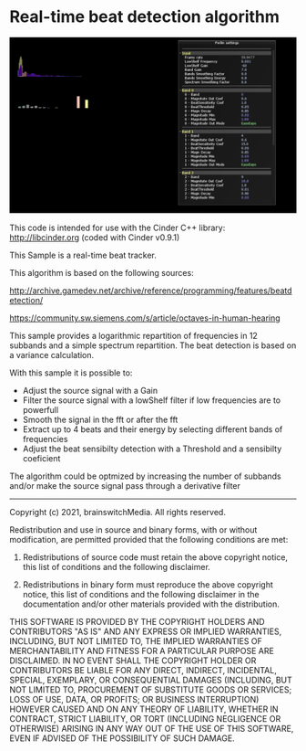# Real-time beat detection algorithm

![AudioBeatAnalyzer](https://github.com/brainswitchMedia/Cinder-Samples/blob/master/AudioBeatAnalyzer/AudioBeatAnalyzer.png)

This code is intended for use with the Cinder C++ library: http://libcinder.org (coded with Cinder v0.9.1)

This Sample is a real-time beat tracker.

This algorithm is based on the following sources:

http://archive.gamedev.net/archive/reference/programming/features/beatdetection/

https://community.sw.siemens.com/s/article/octaves-in-human-hearing

This sample provides a logarithmic repartition of frequencies in 12 subbands and a simple spectrum repartition.
The beat detection is based on a variance calculation.

With this sample it is possible to:
* Adjust the source signal with a Gain
* Filter the source signal with a lowShelf filter if low frequencies are to powerfull
* Smooth the signal in the fft or after the fft
* Extract up to 4 beats and their energy by selecting different bands of frequencies
* Adjust the beat sensibilty detection with a Threshold and a sensibilty coeficient

The algorithm could be optmized by increasing the number of subbands and/or make the source signal pass through a derivative filter

----------------------------------------------------------------------------------

Copyright (c) 2021, brainswitchMedia. All rights reserved.

Redistribution and use in source and binary forms, with or without
modification, are permitted provided that the following conditions are met:

1. Redistributions of source code must retain the above copyright notice, this
   list of conditions and the following disclaimer.

2. Redistributions in binary form must reproduce the above copyright notice,
   this list of conditions and the following disclaimer in the documentation
   and/or other materials provided with the distribution.

THIS SOFTWARE IS PROVIDED BY THE COPYRIGHT HOLDERS AND CONTRIBUTORS "AS IS"
AND ANY EXPRESS OR IMPLIED WARRANTIES, INCLUDING, BUT NOT LIMITED TO, THE
IMPLIED WARRANTIES OF MERCHANTABILITY AND FITNESS FOR A PARTICULAR PURPOSE ARE
DISCLAIMED. IN NO EVENT SHALL THE COPYRIGHT HOLDER OR CONTRIBUTORS BE LIABLE
FOR ANY DIRECT, INDIRECT, INCIDENTAL, SPECIAL, EXEMPLARY, OR CONSEQUENTIAL
DAMAGES (INCLUDING, BUT NOT LIMITED TO, PROCUREMENT OF SUBSTITUTE GOODS OR
SERVICES; LOSS OF USE, DATA, OR PROFITS; OR BUSINESS INTERRUPTION) HOWEVER
CAUSED AND ON ANY THEORY OF LIABILITY, WHETHER IN CONTRACT, STRICT LIABILITY,
OR TORT (INCLUDING NEGLIGENCE OR OTHERWISE) ARISING IN ANY WAY OUT OF THE USE
OF THIS SOFTWARE, EVEN IF ADVISED OF THE POSSIBILITY OF SUCH DAMAGE.
